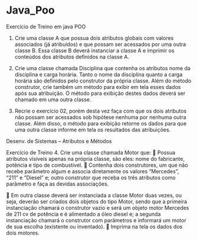# Java_Poo
Exercício de Treino em java POO

1. Crie uma classe A que possua dois atributos globais com valores
associados (já atribuídos) e que possam ser acessados por uma
outra classe B. Essa classe B deverá instanciar a classe A e imprimir
os conteúdos dos atributos definidos na classe A.

2. Crie uma classe chamada Disciplina que contenha os atributos nome
da disciplina e carga horária. Tanto o nome da disciplina quanto a
carga horária são definidos pelo construtor da própria classe. Além
do método construtor, crie também um método para exibir em tela
esses dados após sua atribuição. O método para exibição destes
dados deverá ser chamado em uma outra classe.

3. Recrie o exercício 02, porém desta vez faça com que os dois
atributos não possam ser acessados sob hipótese nenhuma por
nenhuma outra classe. Além disso, o método para exibição retorne
os dados para que uma outra classe informe em tela os resultados
das atribuições.

Desenv. de Sistemas – Atributos e Métodos

Exercício de Treino
4. Crie uma classe chamada Motor que:
 Possua atributos visíveis apenas na própria classe, são eles: nome do
fabricante, potência e tipo de combustível.
 Contenha dois construtores, um que não recebe parâmetro algum e
associa diretamente os valores “Mercedes”, “211” e “Diesel” e; outro
construtor que receba os três atributos como parâmetro e faça as devidas
associações.

 Em outra classe deverá ser instanciada a classe Motor duas vezes, ou
seja, deverão ser criados dois objetos do tipo Motor, sendo que a
primeira instanciação chamará o construtor vazio e será um objeto
motor Mercedes de 211 cv de potência e é alimentado a óleo diesel
e; a segunda instanciação chamará o construtor com parâmetros e
informará um motor de sua escolha (existente ou inventado).
 Imprima na tela os dados dos dois motores.

